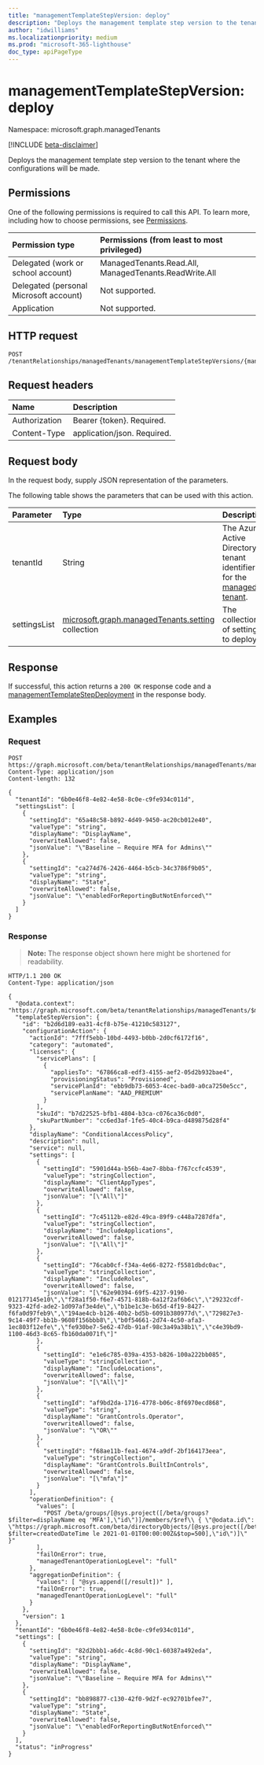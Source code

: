 ```yaml
---
title: "managementTemplateStepVersion: deploy"
description: "Deploys the management template step version to the tenant where the configurations will be made."
author: "idwilliams"
ms.localizationpriority: medium
ms.prod: "microsoft-365-lighthouse"
doc_type: apiPageType
---
```


# managementTemplateStepVersion: deploy
Namespace: microsoft.graph.managedTenants

[!INCLUDE [beta-disclaimer](../../includes/beta-disclaimer.md)]

Deploys the management template step version to the tenant where the configurations will be made.

## Permissions
One of the following permissions is required to call this API. To learn more, including how to choose permissions, see [Permissions](/graph/permissions-reference).

|Permission type|Permissions (from least to most privileged)|
|:---|:---|
|Delegated (work or school account)|ManagedTenants.Read.All, ManagedTenants.ReadWrite.All|
|Delegated (personal Microsoft account)|Not supported.|
|Application|Not supported.|

## HTTP request

<!-- {
  "blockType": "ignored"
}
-->
``` http
POST /tenantRelationships/managedTenants/managementTemplateStepVersions/{managementTemplateStepVersionId}/deploy
```

## Request headers
|Name|Description|
|:---|:---|
|Authorization|Bearer {token}. Required.|
|Content-Type|application/json. Required.|

## Request body
In the request body, supply JSON representation of the parameters.

The following table shows the parameters that can be used with this action.

|Parameter|Type|Description|
|:---|:---|:---|
|tenantId|String|The Azure Active Directory tenant identifier for the [managed tenant](../resources/managedtenants-tenant.md).|
|settingsList|[microsoft.graph.managedTenants.setting](../resources/managedtenants-setting.md) collection|The collection of settings to deploy.|

## Response

If successful, this action returns a `200 OK` response code and a [managementTemplateStepDeployment](../resources/managedtenants-managementtemplatestepdeployment.md) in the response body.

## Examples

### Request
<!-- {
  "blockType": "request",
  "name": "managementtemplatestepversionthis.deploy"
}
-->
``` http
POST https://graph.microsoft.com/beta/tenantRelationships/managedTenants/managementTemplateStepVersions/{managementTemplateStepVersionId}/deploy
Content-Type: application/json
Content-length: 132

{
  "tenantId": "6b0e46f8-4e82-4e58-8c0e-c9fe934c011d",
  "settingsList": [
    {
      "settingId": "65a48c58-b892-4d49-9450-ac20cb012e40",
      "valueType": "string",
      "displayName": "DisplayName",
      "overwriteAllowed": false,
      "jsonValue": "\"Baseline – Require MFA for Admins\""
    },
    {
      "settingId": "ca274d76-2426-4464-b5cb-34c3786f9b05",
      "valueType": "string",
      "displayName": "State",
      "overwriteAllowed": false,
      "jsonValue": "\"enabledForReportingButNotEnforced\""
    }
  ]
}
```

### Response
>**Note:** The response object shown here might be shortened for readability.
<!-- {
  "blockType": "response",
  "truncated": true,
  "@odata.type": "microsoft.graph.managedTenants.managementTemplateStepDeployment"
}
-->
``` http
HTTP/1.1 200 OK
Content-Type: application/json

{
  "@odata.context": "https://graph.microsoft.com/beta/tenantRelationships/managedTenants/$metadata#managementTemplateStepDeployment",
  "templateStepVersion": {
    "id": "b2d6d189-ea31-4cf8-b75e-41210c583127",
    "configurationAction": {
      "actionId": "7fff5ebb-10bd-4493-b0bb-2d0cf6172f16",
      "category": "automated",
      "licenses": {
        "servicePlans": [
          {
            "appliesTo": "67866ca8-edf3-4155-aef2-05d2b932bae4",
            "provisioningStatus": "Provisioned",
            "servicePlanId": "ebb9db73-6053-4cec-bad0-a0ca7250e5cc",
            "servicePlanName": "AAD_PREMIUM"
          }
        ],
        "skuId": "b7d22525-bfb1-4804-b3ca-c076ca36c0d0",
        "skuPartNumber": "cc6ed3af-1fe5-40c4-b9ca-d489875d28f4"
      },
      "displayName": "ConditionalAccessPolicy",
      "description": null,
      "service": null,
      "settings": [
        {
          "settingId": "5901d44a-b56b-4ae7-8bba-f767ccfc4539",
          "valueType": "stringCollection",
          "displayName": "ClientAppTypes",
          "overwriteAllowed": false,
          "jsonValue": "[\"All\"]"
        },
        {
          "settingId": "7c45112b-e82d-49ca-89f9-c448a7287dfa",
          "valueType": "stringCollection",
          "displayName": "IncludeApplications",
          "overwriteAllowed": false,
          "jsonValue": "[\"All\"]"
        },
        {
          "settingId": "76cab0cf-f34a-4e66-8272-f5581dbdc0ac",
          "valueType": "stringCollection",
          "displayName": "IncludeRoles",
          "overwriteAllowed": false,
          "jsonValue": "[\"62e90394-69f5-4237-9190-012177145e10\",\"f28a1f50-f6e7-4571-818b-6a12f2af6b6c\",\"29232cdf-9323-42fd-ade2-1d097af3e4de\",\"b1be1c3e-b65d-4f19-8427-f6fa0d97feb9\",\"194ae4cb-b126-40b2-bd5b-6091b380977d\",\"729827e3-9c14-49f7-bb1b-9608f156bbb8\",\"b0f54661-2d74-4c50-afa3-1ec803f12efe\",\"fe930be7-5e62-47db-91af-98c3a49a38b1\",\"c4e39bd9-1100-46d3-8c65-fb160da0071f\"]"
        },
        {
          "settingId": "e1e6c785-039a-4353-b826-100a222bb085",
          "valueType": "stringCollection",
          "displayName": "IncludeLocations",
          "overwriteAllowed": false,
          "jsonValue": "[\"All\"]"
        },
        {
          "settingId": "af9bd2da-1716-4778-b06c-8f6970ecd868",
          "valueType": "string",
          "displayName": "GrantControls.Operator",
          "overwriteAllowed": false,
          "jsonValue": "\"OR\""
        },
        {
          "settingId": "f68ae11b-fea1-4674-a9df-2bf164173eea",
          "valueType": "stringCollection",
          "displayName": "GrantControls.BuiltInControls",
          "overwriteAllowed": false,
          "jsonValue": "[\"mfa\"]"
        }
      ],
      "operationDefinition": {
        "values": [
          "POST /beta/groups/[@sys.project([/beta/groups?$filter=displayName eq 'MFA'],\"id\")]/members/$ref\\ { \"@odata.id\": \"https://graph.microsoft.com/beta/directoryObjects/[@sys.project([/beta/users?$filter=createdDateTime le 2021-01-01T00:00:00Z&$top=500],\"id\")]\" }"
        ],
        "failOnError": true,
        "managedTenantOperationLogLevel": "full"
      },
      "aggregationDefinition": {
        "values": [ "@sys.append([/result])" ],
        "failOnError": true,
        "managedTenantOperationLogLevel": "full"
      }
    },
    "version": 1
  },
  "tenantId": "6b0e46f8-4e82-4e58-8c0e-c9fe934c011d",
  "settings": [
    {
      "settingId": "82d2bbb1-a6dc-4c8d-90c1-60387a492eda",
      "valueType": "string",
      "displayName": "DisplayName",
      "overwriteAllowed": false,
      "jsonValue": "\"Baseline – Require MFA for Admins\""
    },
    {
      "settingId": "bb898877-c130-42f0-9d2f-ec92701bfee7",
      "valueType": "string",
      "displayName": "State",
      "overwriteAllowed": false,
      "jsonValue": "\"enabledForReportingButNotEnforced\""
    }
  ],
  "status": "inProgress"
}
```
